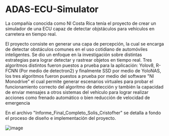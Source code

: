 # ADAS-ECU-Simulator
La compañía conocida como NI Costa Rica tenía el proyecto de crear un simulador de una ECU capaz de detectar objstáculos para vehículos en carretera en tiempo real. 

El proyecto consiste en generar una capa de percepción, la cual se encarga de detectar obstáculos comunes en el uso cotidiano de automóviles inteligentes. Se dio un enfoque en la investigación sobre distintas estrategias para lograr detectar y rastrear objetos en tiempo real. 
Tres algoritmos distintos fueron puestos a prueba para la aplicación: Yolov8, R-FCNN (Por medio de detectron2) y finalmente SSD por medio de YoloNAS, los tres algoritmos fueron puestos a prueba por medio del software "NI Monodrive" el cual permite generar escenarios virtuales para probar el funcionamiento correcto del algoritmo de detección y también la capacidad de enviar mensajes a otros sistemas del vehículo para lograr realizar acciones como frenado automático o bien reducción de velocidad de emergencia

En el archivo "Informe_Final_Completo_Solis_Cristofher" se detalla a fondo el proceso de diseño e implementación del proyecto. 

![image](https://github.com/Cristofhersj/ADAS-ECU-Simulator/assets/71050835/9fe092fa-1e83-42de-93b2-6e38ca950c4d)
